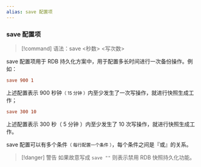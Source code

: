 ```yaml
---
alias: save 配置项
---
```


### save 配置项

> [!command] 语法：save \<秒数> \<写次数>

save 配置项用于 RDB 持久化方案中，用于配置多长时间进行一次备份操作。例如：

```conf
save 900 1
```

上述配置表示 900 秒钟<small>（ 15 分钟 ）</small>内至少发生了一次写操作，就进行快照生成工作；

```conf
save 300 10
```

上述配置表示 300 秒（ 5 分钟 ）内至少发生了 10 次写操作，就进行快照生成工作。

save 配置可以有多个条件<small>（ 每行配置一个条件 ）</small>，每个条件之间是『或』的关系。

> [!danger] 警告
> 如果故意写成 `save ""` 则表示禁用 RDB 快照持久化功能。
